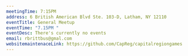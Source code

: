 ```yaml
---
meetingTime: 7:15PM
address: 6 British American Blvd Ste. 103-D, Latham, NY 12110
eventTitle: General Meetup
eventTime: "7.15PM "
eventDesc: There's currently no events
email: rbrittbus@gmal.com
websitemaintenaceLink: https://github.com/CapReg/capitalregiongames
---
```

